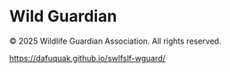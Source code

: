 # Wild Guardian
© 2025 Wildlife Guardian Association. All rights reserved.

https://dafuquak.github.io/swlfslf-wguard/
